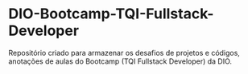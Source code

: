 # DIO-Bootcamp-TQI-Fullstack-Developer
Repositório criado para armazenar os desafios de projetos e códigos, anotações de aulas do Bootcamp (TQI Fullstack Developer) da DIO.
